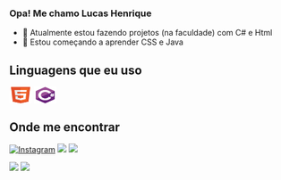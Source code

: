 ### Opa! Me chamo Lucas Henrique

- 🔭 Atualmente estou fazendo projetos (na faculdade) com C# e Html
- 🌱 Estou começando a aprender CSS e Java
## Linguagens que eu uso
<div style="display: inline_block">
  <img align="center" alt="Lucas-HTML" height="30" width="40" src="https://raw.githubusercontent.com/devicons/devicon/master/icons/html5/html5-original.svg">
  <img align="center" alt="Lucas-Csharp" height="30" width="40" src="https://raw.githubusercontent.com/devicons/devicon/master/icons/csharp/csharp-original.svg">
</div>

## Onde me encontrar
[![Instagram](https://img.shields.io/badge/Instagram-E4405F?style=for-the-badge&logo=instagram&logoColor=white)](https://www.instagram.com/kurama_lucas/)
<a href="https://www.linkedin.com/in/lucas-henrique-606a25258" target="_blank"><img src="https://img.shields.io/badge/-LinkedIn-%230077B5?style=for-the-badge&logo=linkedin&logoColor=white" target="_blank"></a>
<a href = "mailto:henriquelucas550@gmail.com"><img src="https://img.shields.io/badge/-Gmail-%23333?style=for-the-badge&logo=gmail&logoColor=white" target="_blank"></a>
<br>


<div>
<img height="180em" src="https://github-readme-stats.vercel.app/api?username=KuramaLucas&show_icons=true&theme=merko"> 
<img height="180em" src="https://github-readme-stats.vercel.app/api/top-langs/?username=KuramaLucas&layout=compact&langs_count=16&theme=merko"/>

</div>

